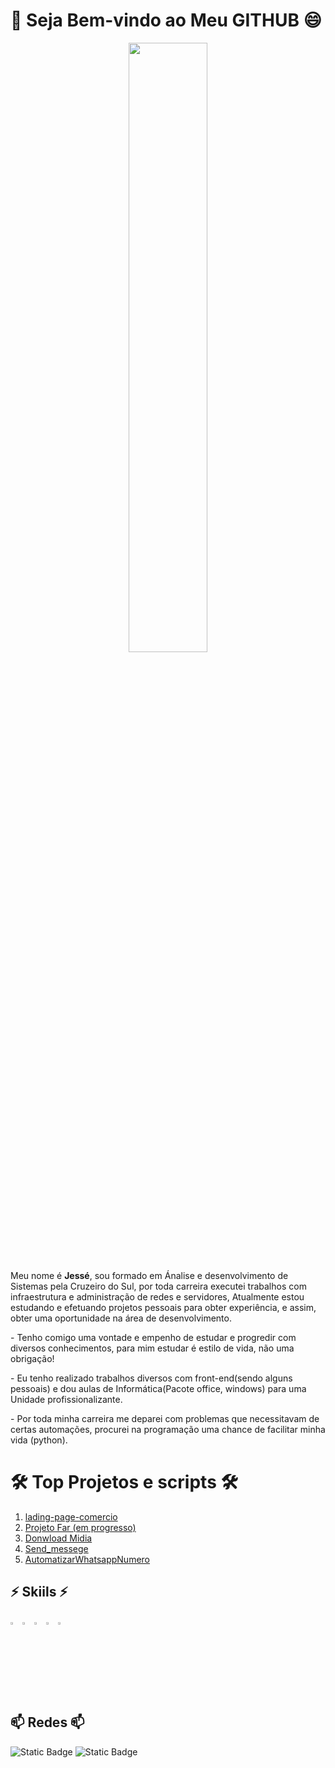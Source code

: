 # 👋 Seja Bem-vindo ao Meu GITHUB 😄
<div align="center">
  <img  src="https://v3ded.github.io/img/blog/helloworld.png" width=50%>
</div>



<div>
<p>Meu nome é <strong>Jessé</strong>, sou formado em Ánalise e desenvolvimento de Sistemas pela Cruzeiro do Sul, por toda carreira executei trabalhos com infraestrutura e administração de redes e servidores, Atualmente estou estudando e efetuando projetos pessoais para obter experiência, e assim, obter uma oportunidade na área de desenvolvimento.</p>
<p>- Tenho comigo uma vontade e empenho de estudar e progredir com diversos conhecimentos, para mim estudar é estilo de vida, não uma obrigação!</p>
<p>- Eu tenho realizado trabalhos diversos com front-end(sendo alguns pessoais) e dou aulas de Informática(Pacote office, windows) para uma Unidade profissionalizante.</p>
<p>- Por toda minha carreira me deparei com problemas que necessitavam de certas automações, procurei na programação uma chance de facilitar minha vida (python).</p>
</div>


# 🛠️ Top Projetos e scripts 🛠️
1. <a href="https://github.com/jesserodri/lading-page-comercio">lading-page-comercio</a>
2. <a href="https://github.com/jesserodri/Projeto-Far"> Projeto Far (em progresso)</a>
3. <a href="https://github.com/jesserodri/download-midia"> Donwload Midia</a>
4. <a href="https://github.com/jesserodri/send_messege">Send_messege</a>
5. <a href="https://github.com/jesserodri/automatizarWhatsappNumero">AutomatizarWhatsappNumero</a>


## ⚡ Skiils ⚡
<div>
  <img src="https://cdn-icons-png.flaticon.com/512/732/732212.png"width=3%>
  <img src="https://icones.pro/wp-content/uploads/2022/08/css3.png"width=3%>
  <img src="https://seeklogo.com/images/J/javascript-logo-8892AEFCAC-seeklogo.com.png"width=3%>
  <img src="https://cdn3.iconfinder.com/data/icons/logos-and-brands-adobe/512/267_Python-512.png"width=3%>
  <img src="https://static-00.iconduck.com/assets.00/sql-database-sql-azure-icon-1955x2048-4pmty46t.png"width=3%>
</div>

## 📫 Redes 📫
![Static Badge](https://img.shields.io/badge/Github-JesseRodri-blue?link=https%3A%2F%2Fgithub.com%2Fjesserodri)
![Static Badge](https://img.shields.io/badge/Linkedin-Jess%C3%A9%20Rodrigues-blue?link=https%3A%2F%2Fwww.linkedin.com%2Fin%2Fjess%25C3%25A9-rodrigues-da-silva%2F)



<!--
**jesserodri/jesserodri** is a ✨ _special_ ✨ repository because its `README.md` (this file) appears on your GitHub profile.

Here are some ideas to get you started:

- 🔭 I’m currently working on ...
- 🌱 I’m currently learning ...
- 👯 I’m looking to collaborate on ...
- 🤔 I’m looking for help with ...
- 💬 Ask me about ...
- 📫 How to reach me: ...
- 😄 Pronouns: ...
- ⚡ Fun fact: ...
-->
